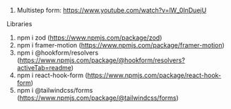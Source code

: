 1. Multistep form: https://www.youtube.com/watch?v=lW_0InDuejU


Libraries
1. npm i zod (https://www.npmjs.com/package/zod)
2. npm i framer-motion (https://www.npmjs.com/package/framer-motion)
3. npm i @hookform/resolvers (https://www.npmjs.com/package/@hookform/resolvers?activeTab=readme)
4. npm i react-hook-form (https://www.npmjs.com/package/react-hook-form)
5. npm i @tailwindcss/forms (https://www.npmjs.com/package/@tailwindcss/forms)
